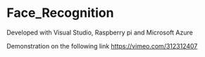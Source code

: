 # Face_Recognition
Developed with Visual Studio, Raspberry pi and Microsoft Azure

Demonstration on the following link 
https://vimeo.com/312312407
